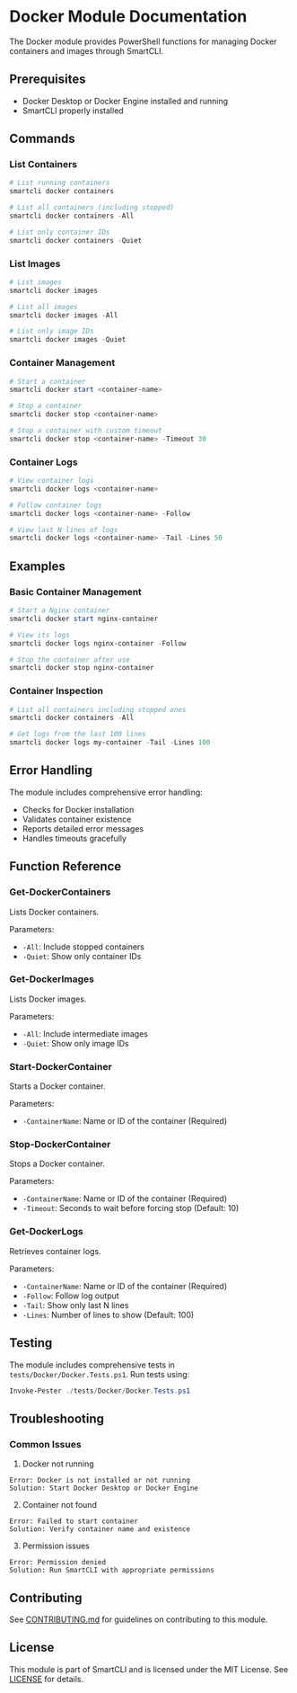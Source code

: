 # Docker Module Documentation

The Docker module provides PowerShell functions for managing Docker containers and images through SmartCLI.

## Prerequisites

- Docker Desktop or Docker Engine installed and running
- SmartCLI properly installed

## Commands

### List Containers
```powershell
# List running containers
smartcli docker containers

# List all containers (including stopped)
smartcli docker containers -All

# List only container IDs
smartcli docker containers -Quiet
```

### List Images
```powershell
# List images
smartcli docker images

# List all images
smartcli docker images -All

# List only image IDs
smartcli docker images -Quiet
```

### Container Management
```powershell
# Start a container
smartcli docker start <container-name>

# Stop a container
smartcli docker stop <container-name>

# Stop a container with custom timeout
smartcli docker stop <container-name> -Timeout 30
```

### Container Logs
```powershell
# View container logs
smartcli docker logs <container-name>

# Follow container logs
smartcli docker logs <container-name> -Follow

# View last N lines of logs
smartcli docker logs <container-name> -Tail -Lines 50
```

## Examples

### Basic Container Management
```powershell
# Start a Nginx container
smartcli docker start nginx-container

# View its logs
smartcli docker logs nginx-container -Follow

# Stop the container after use
smartcli docker stop nginx-container
```

### Container Inspection
```powershell
# List all containers including stopped ones
smartcli docker containers -All

# Get logs from the last 100 lines
smartcli docker logs my-container -Tail -Lines 100
```

## Error Handling

The module includes comprehensive error handling:
- Checks for Docker installation
- Validates container existence
- Reports detailed error messages
- Handles timeouts gracefully

## Function Reference

### Get-DockerContainers
Lists Docker containers.

Parameters:
- `-All`: Include stopped containers
- `-Quiet`: Show only container IDs

### Get-DockerImages
Lists Docker images.

Parameters:
- `-All`: Include intermediate images
- `-Quiet`: Show only image IDs

### Start-DockerContainer
Starts a Docker container.

Parameters:
- `-ContainerName`: Name or ID of the container (Required)

### Stop-DockerContainer
Stops a Docker container.

Parameters:
- `-ContainerName`: Name or ID of the container (Required)
- `-Timeout`: Seconds to wait before forcing stop (Default: 10)

### Get-DockerLogs
Retrieves container logs.

Parameters:
- `-ContainerName`: Name or ID of the container (Required)
- `-Follow`: Follow log output
- `-Tail`: Show only last N lines
- `-Lines`: Number of lines to show (Default: 100)

## Testing

The module includes comprehensive tests in `tests/Docker/Docker.Tests.ps1`. Run tests using:

```powershell
Invoke-Pester ./tests/Docker/Docker.Tests.ps1
```

## Troubleshooting

### Common Issues

1. Docker not running
```
Error: Docker is not installed or not running
Solution: Start Docker Desktop or Docker Engine
```

2. Container not found
```
Error: Failed to start container
Solution: Verify container name and existence
```

3. Permission issues
```
Error: Permission denied
Solution: Run SmartCLI with appropriate permissions
```

## Contributing

See [CONTRIBUTING.md](../../CONTRIBUTING.md) for guidelines on contributing to this module.

## License

This module is part of SmartCLI and is licensed under the MIT License. See [LICENSE](../../LICENSE) for details.
